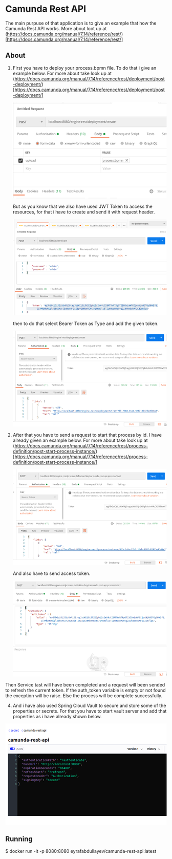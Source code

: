 # Camunda Rest API

The main purpuse of that application is to give an example that how the Camunda Rest API works. More about loot up at (https://docs.camunda.org/manual/7.14/reference/rest/) [https://docs.camunda.org/manual/7.14/reference/rest/]

## About

1. First you have to deploy your process.bpmn file. To do that i give an example below. For more about take look up at (https://docs.camunda.org/manual/7.14/reference/rest/deployment/post-deployment/) [https://docs.camunda.org/manual/7.14/reference/rest/deployment/post-deployment/]
  
   ![deployment](https://github.com/eyrafabdullayev/camunda-rest-api/blob/master/screenshots/deploy2.png)

   But as you know that we also have used JWT Token to access the resources, for that i have to create and send it with request header.
   
   ![authenticate](https://github.com/eyrafabdullayev/camunda-rest-api/blob/master/screenshots/authentication.png)
   
   then to do that select Bearer Token as Type and add the given token.
   
   ![access token](https://github.com/eyrafabdullayev/camunda-rest-api/blob/master/screenshots/deploy.png)

2. After that you have to send a request to start that process by id. I have already given an example below. For more about take look up at (https://docs.camunda.org/manual/7.14/reference/rest/process-definition/post-start-process-instance/) [https://docs.camunda.org/manual/7.14/reference/rest/process-definition/post-start-process-instance/]

   ![starting the process](https://github.com/eyrafabdullayev/camunda-rest-api/blob/master/screenshots/start.png)

   And also have to send access token.
   
   ![access token](https://github.com/eyrafabdullayev/camunda-rest-api/blob/master/screenshots/start2.png)

  Then Service tast will have been completed and a request will been sended to refresh the current token. If the auth_token variable is empty or not found the exception will be raise. Else the process will be complete successfully.
   
4. And i have also used Spring Cloud Vault to secure and store some of the properties or secrets. For that you have to start vault server and add that properties as i have already shown below.

  ![vault setting](https://github.com/eyrafabdullayev/camunda-rest-api/blob/master/screenshots/vault.png)

## Running

$ docker run -it -p 8080:8080 eyrafabdullayev/camunda-rest-api:latest

